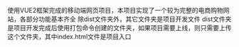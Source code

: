 使用VUE2框架完成的移动端网页项目，本项目实现了一个较为完整的电商购物网站，各部分功能基本齐全
除dist文件夹外，其它文件夹是项目开发文件
dist文件夹是项目开发完成后使用打包命令创建的文件夹，如果项目需要上线，则只需要上传这个文件夹，其中index.html文件是项目入口
